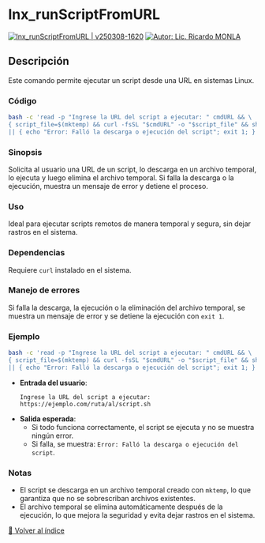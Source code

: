 <!--  
# Ricardo Monla (https://github.com/rmonla)
# rmCMDs | lnx_runScriptFromURL.md | v250308-1620
-->
# lnx_runScriptFromURL

[![lnx_runScriptFromURL | v250308-1620](https://img.shields.io/badge/lnx_runScriptFromURL%20%7C%20v250308%201620-blue?logo=github&logoColor=white)](https://github.com/rmonla) [![Autor: Lic. Ricardo MONLA](https://img.shields.io/badge/Autor-Lic.%20Ricardo%20MONLA-orange?logo=mail.ru&logoColor=white)](mailto:rmonla@frlr.utn.edu.ar)

## Descripción
Este comando permite ejecutar un script desde una URL en sistemas Linux.

### Código
```bash
bash -c 'read -p "Ingrese la URL del script a ejecutar: " cmdURL && \
{ script_file=$(mktemp) && curl -fsSL "$cmdURL" -o "$script_file" && sh "$script_file" && rm -f "$script_file"; } \
|| { echo "Error: Falló la descarga o ejecución del script"; exit 1; }'
```

### Sinopsis
Solicita al usuario una URL de un script, lo descarga en un archivo temporal, lo ejecuta y luego elimina el archivo temporal. Si falla la descarga o la ejecución, muestra un mensaje de error y detiene el proceso.

### Uso
Ideal para ejecutar scripts remotos de manera temporal y segura, sin dejar rastros en el sistema.

### Dependencias
Requiere `curl` instalado en el sistema.

### Manejo de errores
Si falla la descarga, la ejecución o la eliminación del archivo temporal, se muestra un mensaje de error y se detiene la ejecución con `exit 1`.

### Ejemplo
```bash
bash -c 'read -p "Ingrese la URL del script a ejecutar: " cmdURL && \
{ script_file=$(mktemp) && curl -fsSL "$cmdURL" -o "$script_file" && sh "$script_file" && rm -f "$script_file"; } \
|| { echo "Error: Falló la descarga o ejecución del script"; exit 1; }'
```

- **Entrada del usuario**:
  ```
  Ingrese la URL del script a ejecutar: https://ejemplo.com/ruta/al/script.sh
  ```
- **Salida esperada**:
  - Si todo funciona correctamente, el script se ejecuta y no se muestra ningún error.
  - Si falla, se muestra: `Error: Falló la descarga o ejecución del script`.

### Notas
- El script se descarga en un archivo temporal creado con `mktemp`, lo que garantiza que no se sobrescriban archivos existentes.
- El archivo temporal se elimina automáticamente después de la ejecución, lo que mejora la seguridad y evita dejar rastros en el sistema.

[🔼 Volver al índice](../README.md#índice-de-ejemplos)